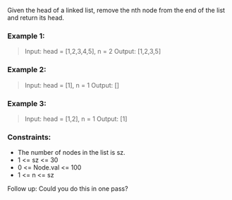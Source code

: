 Given the head of a linked list, remove the nth node from the end of the list and return its head.

### Example 1:

> Input: head = [1,2,3,4,5], n = 2
> Output: [1,2,3,5]

### Example 2:

> Input: head = [1], n = 1
> Output: []

### Example 3:

> Input: head = [1,2], n = 1
> Output: [1]

### Constraints:

- The number of nodes in the list is sz.
- 1 <= sz <= 30
- 0 <= Node.val <= 100
- 1 <= n <= sz

Follow up: Could you do this in one pass?
